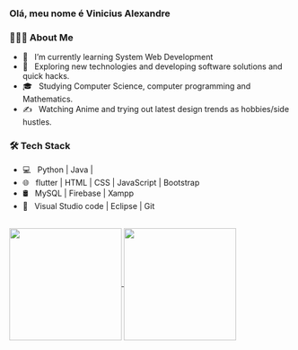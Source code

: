 ### Olá, meu nome é Vinicius Alexandre

<div>
<h3> 👨🏻‍💻 About Me </h3>

- 🔭 &nbsp; I’m currently learning System Web Development
- 🤔 &nbsp; Exploring new technologies and developing software solutions and quick hacks.
- 🎓 &nbsp; Studying Computer Science, computer programming and Mathematics.
- ✍️ &nbsp; Watching Anime and trying out latest design trends as hobbies/side hustles.

<h3>🛠 Tech Stack</h3>

- 💻 &nbsp; Python | Java | 
- 🌐 &nbsp;  flutter | HTML | CSS | JavaScript | Bootstrap 
- 🛢 &nbsp; MySQL | Firebase | Xampp
- 🔧 &nbsp; Visual Studio code | Eclipse | Git

<br>
<div>
  <a href="https://github.com/ViniciusAlexandreBraz/github-readme-stats">
    <img height=200 align="center" src="https://github-readme-stats.vercel.app/api?username=ViniciusAlexandreBraz&theme=nightowl&rank_icon=github"/>
  </a>
  <a href="https://github.com/ViniciusAlexandreBraz/convoychat">
    <img height=200 align="center" src="https://github-readme-stats.vercel.app/api/top-langs/?username=ViniciusAlexandreBraz&layout=donut&theme=nightowl"/>
  </a>
</div>
</div>

</br>

